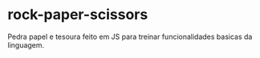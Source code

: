 # rock-paper-scissors

Pedra papel e tesoura feito em JS para treinar funcionalidades basicas da linguagem.

